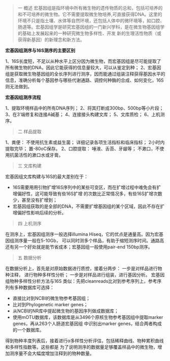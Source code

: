 > 一 概述
宏基因组是指环境中所有微生物的遗传物质的总和，包括可培养的和不可培养的微生物。它不需要提取微生物培养,可直接获得DNA。这里的环境不只是指土壤、水体等自然环境，还包括人体中的微环境等，如口腔、肠道等。宏基因组学是研究宏基因组的一门新兴学科，是在微生物基因组学的基础上发展起来的一种研究微生物多样性、开发
新的生理活性物质（或获得新基因）的新理念和新方法。

**宏基因组测序与16S测序的主要区别**

1、16S长度短，不足以从种水平上区分因为微生物，而宏基因组是尽可能提取了所有微生物的DNA，因此它能获得的信息量较大，可以从鉴定到种；
2、宏基因组是获取微生物基因组的全长序列进行测序，因而能通过组装注释获得基因水平的信息，准确分析每个基因参与哪些代谢通路、调控何种酶的合成、如何变化，16S则无法做到。

**宏基因组测序流程**

1、提取环境样品中的所有DNA序列；
2、将其打断成300bp、500bp等小片段；
3、在3’端修复和连接A碱基；
4、连接接头构建文库；
5、文库质检；
6、上机测序。

> 二 样品提取

1、粪便：
不使用抗生素或益生菌；
详细记录各项生活指标和临床指标；
2小时内提取完毕；
置-80oC保存。
2、口腔提取：
唾液、舌苔、牙龈等；
不漱口，不使用抗菌活性的漱口水或牙膏。

> 三 文库构建

宏基因组文库构建与16S的最大差别在于：
+ 16S需要用用引物扩增16S序列中的某些可变区，而在扩增过程中难免会有扩增偏好性，这可能导致有些16S扩增
的次数比正常情况多，有些16S扩增次数少，甚至没有扩增到；
+ 宏基因组获取的是全部的DNA，不需要扩增基因组的某个区域，因此不存在扩增偏好性影响后续的分析。

> 四 上机测序

在测序上，宏基因组测序一般选择illumina Hiseq，它的优点是通量高。因为宏基因组测序量一般在5-10Gb，
可以同时测多个样品，有助于缩短测序时间。通路高还有另一个好处就是能节省成本；宏基因组一般使用pair-end 150bp测序。
> 五 数据分析 

在数据分析上，首先是对原始数据进行质控，接着分两步：
一步是对样品进行物种注释， 进行物种多样性分析；
一步是对样品进行组装，进行基因分析。
宏基因组物种多样性分析方法与16S 类似：先把cleanreads比对到参考序列上，参考序列有多种数据库可选择：
+ 直接比对到NCBI的微生物参考基因组；
+ 比对到Phylogenetic marker genes；
+ 从NCBI的NR库中提起微生物的基因序列做成数据库；
+ 使用mOTU数据库，该数据库是从3496个原核生物参考基因组中提取marker genes，再从263个人肠道宏基因组
中识别出marker genes，结合两者构成的一个数据库。

得到物种丰度列表后，接着进行α多样性分析评估，包括稀释曲线、物种累积曲线和多样性指数等。这些都是
为了说明测序的数据量足够覆盖样品中的微生物，增加测序量不会大幅度增加注释到的物种数量。

